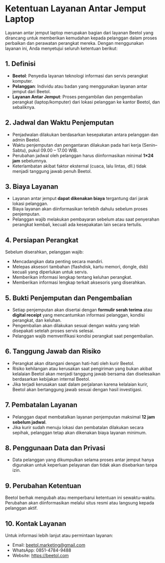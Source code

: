 # Ketentuan Layanan Antar Jemput Laptop

Layanan antar jemput laptop merupakan bagian dari layanan Beetol yang dirancang untuk memberikan kemudahan kepada pelanggan dalam proses perbaikan dan perawatan perangkat mereka. Dengan menggunakan layanan ini, Anda menyetujui seluruh ketentuan berikut:

## 1. Definisi

- **Beetol**: Penyedia layanan teknologi informasi dan servis perangkat komputer.
- **Pelanggan**: Individu atau badan yang menggunakan layanan antar jemput dari Beetol.
- **Layanan Antar Jemput**: Proses pengambilan dan pengembalian perangkat (laptop/komputer) dari lokasi pelanggan ke kantor Beetol, dan sebaliknya.

## 2. Jadwal dan Waktu Penjemputan

- Penjadwalan dilakukan berdasarkan kesepakatan antara pelanggan dan admin Beetol.
- Waktu penjemputan dan pengantaran dilakukan pada hari kerja (Senin–Sabtu), pukul 09.00 – 17.00 WIB.
- Perubahan jadwal oleh pelanggan harus diinformasikan minimal **1×24 jam** sebelumnya.
- Keterlambatan akibat faktor eksternal (cuaca, lalu lintas, dll.) tidak menjadi tanggung jawab penuh Beetol.

## 3. Biaya Layanan

- Layanan antar jemput **dapat dikenakan biaya** tergantung dari jarak lokasi pelanggan.
- Biaya layanan akan diinformasikan terlebih dahulu sebelum proses penjemputan.
- Pelanggan wajib melakukan pembayaran sebelum atau saat penyerahan perangkat kembali, kecuali ada kesepakatan lain secara tertulis.

## 4. Persiapan Perangkat

Sebelum diserahkan, pelanggan wajib:

- Mencadangkan data penting secara mandiri.
- Melepas aksesori tambahan (flashdisk, kartu memori, dongle, dsb) kecuali yang diperlukan untuk servis.
- Memberikan informasi lengkap tentang keluhan perangkat.
- Memberikan informasi lengkap terkait aksesoris yang diserahkan.

## 5. Bukti Penjemputan dan Pengembalian

- Setiap penjemputan akan disertai dengan **formulir serah terima** atau **digital receipt** yang mencantumkan informasi pelanggan, kondisi perangkat, dan keluhan.
- Pengembalian akan dilakukan sesuai dengan waktu yang telah disepakati setelah proses servis selesai.
- Pelanggan wajib memverifikasi kondisi perangkat saat pengembalian.

## 6. Tanggung Jawab dan Risiko

- Perangkat akan ditangani dengan hati-hati oleh kurir Beetol.
- Risiko kehilangan atau kerusakan saat pengiriman yang bukan akibat kelalaian Beetol akan menjadi tanggung jawab bersama dan diselesaikan berdasarkan kebijakan internal Beetol.
- Jika terjadi kerusakan saat dalam perjalanan karena kelalaian kurir, Beetol akan bertanggung jawab sesuai dengan hasil investigasi.

## 7. Pembatalan Layanan

- Pelanggan dapat membatalkan layanan penjemputan maksimal **12 jam sebelum jadwal**.
- Jika kurir sudah menuju lokasi dan pembatalan dilakukan secara sepihak, pelanggan tetap akan dikenakan biaya layanan minimum.

## 8. Penggunaan Data dan Privasi

- Data pelanggan yang dikumpulkan selama proses antar jemput hanya digunakan untuk keperluan pelayanan dan tidak akan disebarkan tanpa izin.

## 9. Perubahan Ketentuan

Beetol berhak mengubah atau memperbarui ketentuan ini sewaktu-waktu. Perubahan akan diinformasikan melalui situs resmi atau langsung kepada pelanggan aktif.

## 10. Kontak Layanan

Untuk informasi lebih lanjut atau permintaan layanan:

- Email: beetol.marketing@gmail.com
- WhatsApp: 0851-4784-9488
- Website: https://beetol.com
